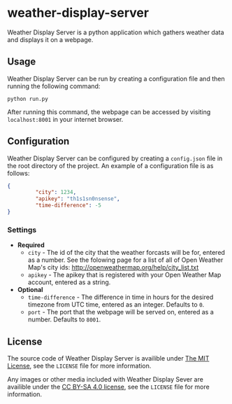 # weather-display-server
Weather Display Server is a python application which gathers weather data and displays it on a webpage.

## Usage
Weather Display Server can be run by creating a configuration file and then running the following command:

```
python run.py
```

After running this command, the webpage can be accessed by visiting `localhost:8001` in your internet browser.

## Configuration
Weather Display Server can be configured by creating a `config.json` file in the root directory of the project. An example of a configuration file is as follows:

```json
{                                                                               
         "city": 1234,                                                        
         "apikey": "th1s1sn0nsense",                           
         "time-difference": -5                                                   
}
```

### Settings
* **Required**
  * `city` - The id of the city that the weather forcasts will be for, entered as a number. See the folowing page for a list of all of Open Weather Map's city ids: http://openweathermap.org/help/city_list.txt
  * `apikey` - The apikey that is registered with your Open Weather Map account, entered as a string.
* **Optional**
  * `time-difference` - The difference in time in hours for the desired timezone from UTC time, entered as an integer. Defaults to `0`.
  * `port` - The port that the webpage will be served on, entered as a number. Defaults to `8001`.

## License
The source code of Weather Display Server is availible under [The MIT License](http://opensource.org/licenses/MIT), see the `LICENSE` file for more information.

Any images or other media included with Weather Display Sever are availible under the [CC BY-SA 4.0 license](https://creativecommons.org/licenses/by-sa/4.0/), see the `LICENSE` file for more information.
